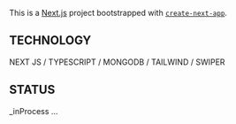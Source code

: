 This is a [Next.js](https://nextjs.org/) project bootstrapped with [`create-next-app`](https://github.com/vercel/next.js/tree/canary/packages/create-next-app).
## TECHNOLOGY
NEXT JS / TYPESCRIPT / MONGODB / TAILWIND / SWIPER 
## STATUS
_inProcess ...
